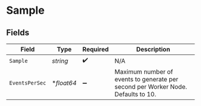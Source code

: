 # Sample


## Fields

| Field                                                                            | Type                                                                             | Required                                                                         | Description                                                                      |
| -------------------------------------------------------------------------------- | -------------------------------------------------------------------------------- | -------------------------------------------------------------------------------- | -------------------------------------------------------------------------------- |
| `Sample`                                                                         | *string*                                                                         | :heavy_check_mark:                                                               | N/A                                                                              |
| `EventsPerSec`                                                                   | **float64*                                                                       | :heavy_minus_sign:                                                               | Maximum number of events to generate per second per Worker Node. Defaults to 10. |